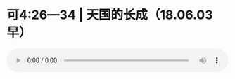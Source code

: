 # 可4:26—34 | 天国的长成（18.06.03早）

<audio style="width: 100%;" preload="false" controls controlslist="nodownload"><source src="//file.simai.life/audio/mp3/old/25052.mp3" type="audio/mpeg">Your browser does not support the audio element.</audio>


